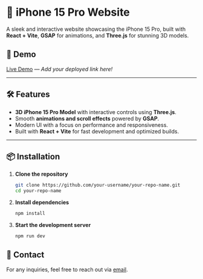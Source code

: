# 📱 iPhone 15 Pro Website

A sleek and interactive website showcasing the iPhone 15 Pro, built with **React + Vite**, **GSAP** for animations, and **Three.js** for stunning 3D models.

## 🚀 Demo
[Live Demo](#) — *Add your deployed link here!*

---

## 🛠️ Features
- **3D iPhone 15 Pro Model** with interactive controls using **Three.js**.
- Smooth **animations and scroll effects** powered by **GSAP**.
- Modern UI with a focus on performance and responsiveness.
- Built with **React + Vite** for fast development and optimized builds.

---

## 📦 Installation

1. **Clone the repository**

   ```bash
   git clone https://github.com/your-username/your-repo-name.git
   cd your-repo-name
2. **Install dependencies**

    ```bash
    npm install
3. **Start the development server**

    ```bash
    npm run dev
## 📧 Contact
For any inquiries, feel free to reach out via [email](amanra812727@gmail.com).
